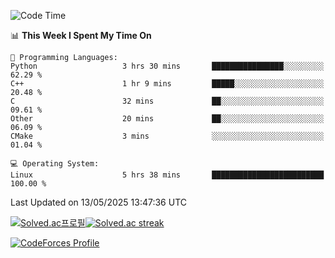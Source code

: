 
<!--START_SECTION:waka-->
![Code Time](http://img.shields.io/badge/Code%20Time-3%2C880%20hrs%2024%20mins-blue)

📊 **This Week I Spent My Time On** 

```text
💬 Programming Languages: 
Python                   3 hrs 30 mins       ████████████████░░░░░░░░░   62.29 % 
C++                      1 hr 9 mins         █████░░░░░░░░░░░░░░░░░░░░   20.48 % 
C                        32 mins             ██░░░░░░░░░░░░░░░░░░░░░░░   09.61 % 
Other                    20 mins             ██░░░░░░░░░░░░░░░░░░░░░░░   06.09 % 
CMake                    3 mins              ░░░░░░░░░░░░░░░░░░░░░░░░░   01.04 % 

💻 Operating System: 
Linux                    5 hrs 38 mins       █████████████████████████   100.00 % 
```


 Last Updated on 13/05/2025 13:47:36 UTC
<!--END_SECTION:waka-->


[![Solved.ac프로필](http://mazassumnida.wtf/api/generate_badge?boj=hckim96)](https://solved.ac/hckim96)[![Solved.ac streak](http://mazandi.herokuapp.com/api?handle=hckim96&theme=dark)](https://solved.ac/hckim96)


[![CodeForces Profile](https://cf.leed.at?id=hckim96)](https://codeforces.com/profile/hckim96)

